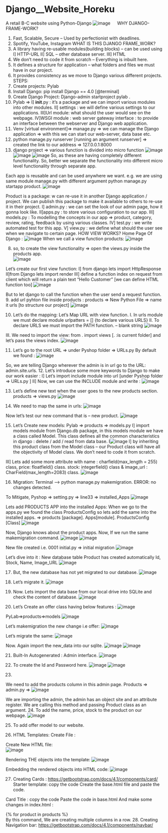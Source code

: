 # Django__Website_Horeku
A retail B-C website using Python-Django
![image](https://user-images.githubusercontent.com/100021707/195915859-7d75d234-f354-4b0c-ab0b-2a3e484cad84.png)
 
WHY DJANGO-FRAME-WORK?
1.	Fast, Scalable, Secure – Used by perfectionist with deadlines.
2.	Spotify, YouTube, Instagram
WHAT IS THIS DJANGO FRAME_WORK? 
1.	A library having re-usable modules(building blocks) – can be used using 
I]     HTTP-URL
II]   SQL – other database server.
III] HTML
2.	We don’t need to code it from scratch – Everything is inbuilt here.
3.	It defines a structure for application – what folders and files we must have in our project.
4.	It provides consistency as we move to Django various different projects.
STEPS:
1.	Create projects: Pylab
2.	Install Django: pip install Django == 4.0 [@terminal]
3.	Create Django Project: Django-admin startproject pylab .
4.	Pylab => 
I] __init__.py : it’s a package and we can import various modules into other modules.
II] settings : we will define various settings to our applications.
III]Url module: what should the user would see on the webpage.
IV]WSGI module : web server gateway interface : to provide an interface between the webserver and Django web application.
5.	Venv [virtual environment]=> manage.py => we can manage the Django application => with this we can start our web-server, data base etc.
6.	python manage.py runserver [running an argument runserver] => created the link to our address => 127.0.0.1:8000
7.	django project => various function is divided into micro function
 ![image](https://user-images.githubusercontent.com/100021707/196840180-f6675dc6-bbe5-4c51-90b8-fe886c618105.png)
![image](https://user-images.githubusercontent.com/100021707/196840216-ca6adb18-0cbe-499e-a4f1-b22f339c160f.png)
![image](https://user-images.githubusercontent.com/100021707/196840237-85f1de55-2e94-403d-8212-dc785721515c.png)
So, as these are having completely different functionality. So, better we separate the functionality into different micro level functionality through separate app.

Each app is reusable and can be used anywhere we want.
e.g. we are using same module manage.py with different argument
python manage.py startapp product.
![image](https://user-images.githubusercontent.com/100021707/196840297-091ba5e7-6e00-4850-83e7-d2095109c400.png)

Product is a package: w can re-use it in another Django application / project.
We can publish this package to make it available to others to re-use it in their project.
I]  admin.py  : we can set the look of our admin page, how it gonna look like.
II]apps.py     : to store various configuration to our app.
III] models.py : To modelling the concepts in our app => product, category, review, rating, feedback by using various classes.
IV] test.py : we write automated test for this app.
V] view.py  : we define what should the user see when we navigate to certain page.
HOW VIEW WORKS?
Home Page Of Django :
![image](https://user-images.githubusercontent.com/100021707/196840349-9cf10c15-4987-4821-9d72-87b61da8332f.png)
When we call a view function products:
![image](https://user-images.githubusercontent.com/100021707/196840387-c99578a9-fc19-432e-93c8-c363342c2596.png)

8.	so, to create the view functionality => open the views.py inside the products app.  
![image](https://user-images.githubusercontent.com/100021707/196840432-0d6136d3-b3e5-4141-85fd-3e836f2d1a97.png)

Let’s create our first view function:
I] from django lets import HttpResponse
II]from Django lets import render
III] define a function index on request from client which will return a plain text “Hello Customer” [we can define HTML function too]
![image](https://user-images.githubusercontent.com/100021707/196840473-11f4820a-39e2-46a7-b0e4-81ae5f9a6827.png)
 
But to let django to call the function when the user send a request function.
9.	add url pyhton file inside products :
products => New Python File => name it urls [to structure our project]
  ![image](https://user-images.githubusercontent.com/100021707/196840510-27662218-059f-4280-a992-88a5537bb4fb.png)

10.	Let’s do the mapping:  Let’s Map URL with view function.
I.	In urls module we must declare module urlpatters = [] {to declare various URLS}
II.	To declare URLS we must import the PATH function. – blank string
 ![image](https://user-images.githubusercontent.com/100021707/196840533-e63f9184-dbf9-450e-90cb-5500479e4a3c.png)

III.	We need to import the view: from . import views [. :is current folder] and let’s pass the views index.
![image](https://user-images.githubusercontent.com/100021707/196840549-b3373c2d-1330-4c03-b5f9-2e40ccefc392.png)
 
11.	Let’s go to the root URL => under Pyshop folder => URLs.py
By default we found : 
 ![image](https://user-images.githubusercontent.com/100021707/196840596-edc5458b-3361-4881-844b-7c8b82904ffb.png)

So, we are telling Django wherever the admin is in url go to the URL: admin.site.urls.
12.	Let’s introduce some more keywords to Django to make our work easier :
I]  Let’s import include module into url [under Pyshop folder => URLs.py ]
II] Now, we can use the INCLUDE module and write :
 ![image](https://user-images.githubusercontent.com/100021707/196840626-7869b264-25c6-4237-a647-58bd2d3d7477.png)


13.	Let’s define new text when the user goes to the new products section.
products => views.py 
 ![image](https://user-images.githubusercontent.com/100021707/196840635-ed2ce828-7945-4b09-8af4-bca05a4a81e0.png)

14.	We need to map the same in urls:
 ![image](https://user-images.githubusercontent.com/100021707/196840666-0fcac2aa-477c-4a03-b4b5-9e707edccf9a.png)

Now let’s test our new command that is – new product.
 ![image](https://user-images.githubusercontent.com/100021707/196840707-541f3d7d-46d7-407c-8b39-db8526e9cb2d.png)

15.	Let’s Create new models: Pylab => products => models.py
I]  import models module from Django.db package, in this models module we have a class called Model. This class defines all the common characteristics in django : delete / add / read from data base.
I![image](https://user-images.githubusercontent.com/100021707/196840752-2312d4dd-6003-4d21-aad3-6865e0c853c1.png)
I] by inheriting this product class from the Model class – our Product class will have all the objectivity of Model class. We don’t need to code it from scratch.
 
III] Lets add some more attribute with 
name : charfield(max_length = 255) class, 
price: floatfield() class.
stock: integerfield() class 
& image_url : CharField(max_length=2083) class.
 ![image](https://user-images.githubusercontent.com/100021707/196840777-d80603d4-3c8e-4c61-8f14-c08de66bb461.png)

16.	Migration:
Terminal –> python manage.py makemigration.
 ERROR: no changes detected.

To Mitigate,
 Pyshop => setting.py => line33 => installed_Apps
 ![image](https://user-images.githubusercontent.com/100021707/196840821-6e5ac677-5af2-4886-83a5-5ee7bef0ce9d.png)

Lets add PRODUCTS APP into the installed Apps: 
When we go to the apps.py we found the class ProductsConfig so lets add the same into the installed apps. => products [package]. Apps[module]. ProductsConfig [Class]
 ![image](https://user-images.githubusercontent.com/100021707/196840919-db2ad144-3f29-4a4f-8e32-e493b27f65aa.png)

Now, Django knows about the product apps.
Now, If we run the same makemigration command.
 ![image](https://user-images.githubusercontent.com/100021707/196840933-e13ffc6b-e8af-4632-b793-480fe491c6c4.png)
![image](https://user-images.githubusercontent.com/100021707/196840946-6f34bc9d-92c9-47a0-893a-b68019b4e2f7.png)

New file created i.e. 0001 initial.py => initial migration
 ![image](https://user-images.githubusercontent.com/100021707/196840968-da94cbda-7aac-425c-8d86-1e8f9435da66.png)

 
Let’s dive into it : 
New database table Product has created automatically Id, Stock, Name, Image_URL
![image](https://user-images.githubusercontent.com/100021707/196841002-53d0cd6a-5895-4242-a698-0b180d5728f3.png)

17.	But, the new database has not yet migrated to our database. 
 ![image](https://user-images.githubusercontent.com/100021707/196841051-6f362776-7695-4f89-b170-b25c25c9c85e.png)

18.	Let’s migrate it. 
 ![image](https://user-images.githubusercontent.com/100021707/196841081-e0adde9a-2e9a-4fdc-874a-554fa32c8e82.png)

19.	Now. Lets import the data base from our local drive into SQLite and check the content of database.
 ![image](https://user-images.githubusercontent.com/100021707/196841110-f231a3ed-c26f-4531-ac41-af2608f30c95.png)

20.	Let’s Create an offer class  having below features :
 ![image](https://user-images.githubusercontent.com/100021707/196841141-5c15ea82-78d7-49d0-b4fa-4115273488e5.png)


PyLab=>products=>models
 ![image](https://user-images.githubusercontent.com/100021707/196841172-3622848e-bab8-4777-91b5-3bd2ebf309e9.png)

Let’s makemigration the new change i.e offer:
 ![image](https://user-images.githubusercontent.com/100021707/196841183-c8ca82c4-3c64-4bd2-82fa-c83c1c8c2dc7.png)

Let’s migrate the same:
![image](https://user-images.githubusercontent.com/100021707/196841209-650fff7a-399c-4416-87e7-077f4cd0b1cd.png)
 
Now. Again import the new_data into our sqlite.
![image](https://user-images.githubusercontent.com/100021707/196841299-34c800c7-25e0-4bf1-a934-de116bb39e37.png)
 ![image](https://user-images.githubusercontent.com/100021707/196841312-68533223-9120-4c37-b87e-002269fe4613.png)

 
21.	Built-In Autogenerated : Admin interface.
 ![image](https://user-images.githubusercontent.com/100021707/196841346-74c255ce-9ecd-4b9f-9350-e2532fa530d9.png)


22.	To create the Id and Password here. 
 ![image](https://user-images.githubusercontent.com/100021707/196841365-47fa9ebf-ff28-424b-8ba2-ad1e13edd61c.png)
![image](https://user-images.githubusercontent.com/100021707/196841422-92c7ff16-19a5-4d1b-bf1a-36deca767f9c.png)

23.	 
We need to add the products column in this admin page.
Products => admin.py => 
 ![image](https://user-images.githubusercontent.com/100021707/196841446-0e2305c4-d0fe-43ab-95fa-d3a2d16828ca.png)

We are importing the admin, the admin has an object site and an attribute register.
We are calling this method and passing Product class as an argument.
24.	To add the name, price, stock to the product on our webpage.  ![image](https://user-images.githubusercontent.com/100021707/196841560-83a2b33f-a24d-4d95-adc0-fa9c5b220f27.png)

25.	To add offer model to our website.
 
26.	HTML Templates:
Create File : 
 
Create New HTML file:     
![image](https://user-images.githubusercontent.com/100021707/196841873-dee4e8e7-9b62-42a6-bbb1-627c6a06d1d6.png)

Rendering THE objects into the template:
 ![image](https://user-images.githubusercontent.com/100021707/196841887-d19e038f-ceab-4467-90bb-b539c70c67b0.png)


Embedding the rendered objects into HTML code:
   ![image](https://user-images.githubusercontent.com/100021707/196841926-3fab4066-3a82-41e2-ba30-7591e6ab31e6.png)

27.	Creating Cards : 
https://getbootstrap.com/docs/4.1/components/card/
Starter template: copy the code 
Create the base.html file and paste the code.

Card Title : copy the code
 Paste the code in base.html 
And make some changes in index.html : <div class="row">
    {% for product in products %}
      <div class="col">
 By this command, We are creating multiple columns in a row.
28.	Creating Navigation bar: 
https://getbootstrap.com/docs/4.1/components/navbar/




	
















